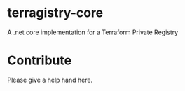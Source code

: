 

# terragistry-core

A .net core implementation for a Terraform Private Registry

# Contribute
Please give a help hand here.